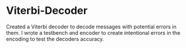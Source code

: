 # Viterbi-Decoder
Created a Viterbi decoder to decode messages with potential errors in them. I wrote a testbench and encoder to create intentional errors in the encoding to test the decoders accuracy.
